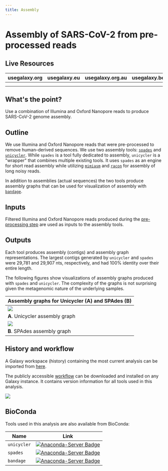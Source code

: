 ```yaml
---
title: Assembly
---
```

# Assembly of SARS-CoV-2 from pre-processed reads

## Live Resources

| usegalaxy.org | usegalaxy.eu | usegalaxy.org.au | usegalaxy.be | usegalaxy.fr |
|:--------:|:------------:|:------------:|:------------:|:------------:|
| <FlatShield label="workflow" message="run" href="https://usegalaxy.org/u/aun1/w/covid-19-assembly" alt="Galaxy workflow" /> | <FlatShield label="workflow" message="run" href="https://usegalaxy.eu/u/wolfgang-maier/w/covid-19-assembly" alt="Galaxy workflow" /> | <FlatShield label="workflow" message="run" href="https://usegalaxy.org.au/u/simongladman/w/covid-19-assembly" alt="Galaxy workflow" /> | <FlatShield label="workflow" message="run" href="https://usegalaxy.be/u/ieguinoa/w/covid-19-assembly" alt="Galaxy workflow" /> | <FlatShield label="workflow" message="run" href="https://usegalaxy.fr/u/lecorguille/w/covid-19-assembly-of-genome-sequence" alt="Galaxy workflow" /> |
| <FlatShield label="history" message="view" href="https://usegalaxy.org/u/aun1/h/covid-19-assembly" alt="Galaxy history" /> | <FlatShield label="history" message="view" href="https://usegalaxy.eu/u/wolfgang-maier/h/covid-19-read-pre-processing-without-downloading-from-sra" alt="Galaxy history" /> | <FlatShield label="history" message="view" href="https://usegalaxy.org.au/u/simongladman/h/covid-19-assembly" alt="Galaxy history" /> | <FlatShield label="history" message="view" href="https://usegalaxy.be/u/ieguinoa/h/covid-19-assembly" alt="Galaxy history" /> | <FlatShield label="history" message="view" href="https://usegalaxy.fr/u/lecorguille/h/covid-19-assembly" alt="Galaxy history" /> |



## What's the point?

Use a combination of Illumina and Oxford Nanopore reads to produce SARS-CoV-2 genome assembly.

## Outline

We use Illumina and Oxford Nanopore reads that were pre-processed to remove human-derived sequences. We use two assembly tools: [`spades`](http://cab.spbu.ru/software/spades/) and [`unicycler`](https://github.com/rrwick/Unicycler). While `spades` is a tool fully dedicated to assembly, `unicycler` is a "wrapper" that combines multiple existing tools. It uses `spades` as an engine for short read assembly while utilizing [`mimiasm`](https://github.com/lh3/miniasm) and [`racon`](https://github.com/isovic/racon) for assembly of long noisy reads.

In addition to assemblies (actual sequences) the two tools produce assembly graphs that can be used for visualization of assembly with [`bandage`](https://rrwick.github.io/Bandage/).

## Inputs

Filtered Illumina and Oxford Nanopore reads produced during the [pre-processing step](../1-PreProcessing/) are used as inputs to the assembly tools.

## Outputs

Each tool produces assembly (contigs) and assembly graph representations. The largest contigs generated by `unicycler` and `spades` were 29,781 and 29,907 nts, respectively, and had 100% identity over their entire length.

The following figures show visualizations of assembly graphs produced with `spades` and `unicycler`. The complexity of the graphs is not surprising given the metagenomic nature of the underlying samples.

| Assembly graphs for Unicycler (A) and SPAdes (B) |
|:-------------------------------|
| ![](https://usegalaxy.org/datasets/bbd44e69cb8906b5d6265148ad20e586/display/?preview=True)
| **A**. Unicycler assembly graph |
| ![](https://usegalaxy.org/datasets/bbd44e69cb8906b5f5dc8f4de00733be/display/?preview=True)
| **B**. SPAdes assembly graph |

## History and workflow

A Galaxy workspace (history) containing the most current analysis can be imported from [here](https://usegalaxy.org/u/aun1/h/covid-19-assembly).

The publicly accessible [workflow](https://usegalaxy.org/u/aun1/w/covid-19-assembly) can be downloaded and installed on any Galaxy instance. It contains version information for all tools used in this analysis.

![](./as_wf.png)


## BioConda

Tools used in this analysis are also available from BioConda:

| Name | Link |
|------|----------------|
| `unicycler` | [![Anaconda-Server Badge](https://anaconda.org/bioconda/unicycler/badges/version.svg)](https://anaconda.org/bioconda/unicycler) |
| `spades` | [![Anaconda-Server Badge](https://anaconda.org/bioconda/spades/badges/version.svg)](https://anaconda.org/bioconda/spades) |
| `bandage` | [![Anaconda-Server Badge](https://anaconda.org/bioconda/bandage/badges/version.svg)](https://anaconda.org/bioconda/bandage) |
